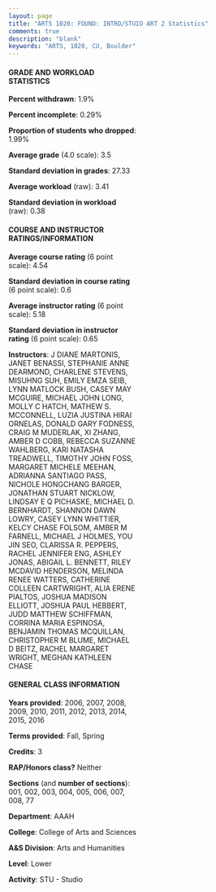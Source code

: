 ```yaml
---
layout: page
title: "ARTS 1020: FOUND: INTRO/STUIO ART 2 Statistics"
comments: true
description: "blank"
keywords: "ARTS, 1020, CU, Boulder"
--- 
```

<head>
<script src="https://ajax.googleapis.com/ajax/libs/jquery/2.1.3/jquery.min.js"></script>
<script src="https://dl.dropboxusercontent.com/s/pc42nxpaw1ea4o9/highcharts.js?dl=0"></script>
<!-- <script src="../assets/js/highcharts.js"></script> -->
<style type="text/css">@font-face {
	font-family: "Bebas Neue";
	src: url(https://www.filehosting.org/file/details/544349/BebasNeue%20Regular.otf) format("opentype");
	}
	h1.Bebas { 
		font-family: "Bebas Neue", Verdana, Tahoma;
	}
</style>
</head>
<body>
	<div id="container" style="float: right; width: 45%; height: 88%; margin-left: 2.5%; margin-right: 2.5%;"></div>
	<script language="JavaScript">
		$(document).ready(function() {
		var chart = {type: 'column'};
		var title = {text: 'Grade Distribution'};
		var xAxis = {categories: ['A','B','C','D','F'],crosshair: true};
		var yAxis = {min: 0,title: {text: 'Percentage'}};
		var tooltip = {headerFormat: '<center><b><span style="font-size:20px">{point.key}</span></b></center>',
		               pointFormat: '<td style="padding:0"><b>{point.y:.1f}%</b></td>',
		               footerFormat: '</table>',shared: true,useHTML: true};
		var plotOptions = {column: {pointPadding: 0.0,borderWidth: 0}};  
		var credits = {enabled: false};var series= [{name: 'Percent',data: [67.18,24.8,5.61,1.23,1.17,]}];
		var json = {};
		json.chart = chart;
		json.title = title;
		json.tooltip = tooltip;
		json.xAxis = xAxis;
		json.yAxis = yAxis;  
		json.series = series;
		json.plotOptions = plotOptions;  
		json.credits = credits;
		$('#container').highcharts(json);
	});
	</script>
</body>
			   
#### GRADE AND WORKLOAD STATISTICS

**Percent withdrawn**: 1.9%

**Percent incomplete**: 0.29%

**Proportion of students who dropped**: 1.99%

**Average grade** (4.0 scale): 3.5

**Standard deviation in grades**: 27.33

**Average workload** (raw): 3.41

**Standard deviation in workload** (raw): 0.38

#### COURSE AND INSTRUCTOR RATINGS/INFORMATION

**Average course rating** (6 point scale): 4.54

**Standard deviation in course rating** (6 point scale): 0.6

**Average instructor rating** (6 point scale): 5.18

**Standard deviation in instructor rating** (6 point scale): 0.65

**Instructors**: J DIANE MARTONIS, JANET BENASSI, STEPHANIE ANNE DEARMOND, CHARLENE STEVENS, MISUHNG SUH, EMILY EMZA SEIB, LYNN MATLOCK BUSH, CASEY MAY MCGUIRE, MICHAEL JOHN LONG, MOLLY C HATCH, MATHEW S. MCCONNELL, LUZIA JUSTINA HIRAI ORNELAS, DONALD GARY FODNESS, CRAIG M MUDERLAK, XI ZHANG, AMBER D COBB, REBECCA SUZANNE WAHLBERG, KARI NATASHA TREADWELL, TIMOTHY JOHN FOSS, MARGARET MICHELE MEEHAN, ADRIANNA SANTIAGO PASS, NICHOLE HONGCHANG BARGER, JONATHAN STUART NICKLOW, LINDSAY E Q PICHASKE, MICHAEL D. BERNHARDT, SHANNON DAWN LOWRY, CASEY LYNN WHITTIER, KELCY CHASE FOLSOM, AMBER M FARNELL, MICHAEL J HOLMES, YOU JIN SEO, CLARISSA R. PEPPERS, RACHEL JENNIFER ENG, ASHLEY JONAS, ABIGAIL L. BENNETT, RILEY MCDAVID HENDERSON, MELINDA RENEE WATTERS, CATHERINE COLLEEN CARTWRIGHT, ALIA ERENE PIALTOS, JOSHUA MADISON ELLIOTT, JOSHUA PAUL HEBBERT, JUDD MATTHEW SCHIFFMAN, CORRINA MARIA ESPINOSA, BENJAMIN THOMAS MCQUILLAN, CHRISTOPHER M BLUME, MICHAEL D BEITZ, RACHEL MARGARET WRIGHT, MEGHAN KATHLEEN CHASE

#### GENERAL CLASS INFORMATION

**Years provided**: 2006, 2007, 2008, 2009, 2010, 2011, 2012, 2013, 2014, 2015, 2016

**Terms provided**: Fall, Spring

**Credits**: 3

**RAP/Honors class?** Neither

**Sections** (and **number of sections**): 001, 002, 003, 004, 005, 006, 007, 008, 77

**Department**: AAAH

**College**: College of Arts and Sciences

**A&S Division**: Arts and Humanities

**Level**: Lower

**Activity**: STU - Studio